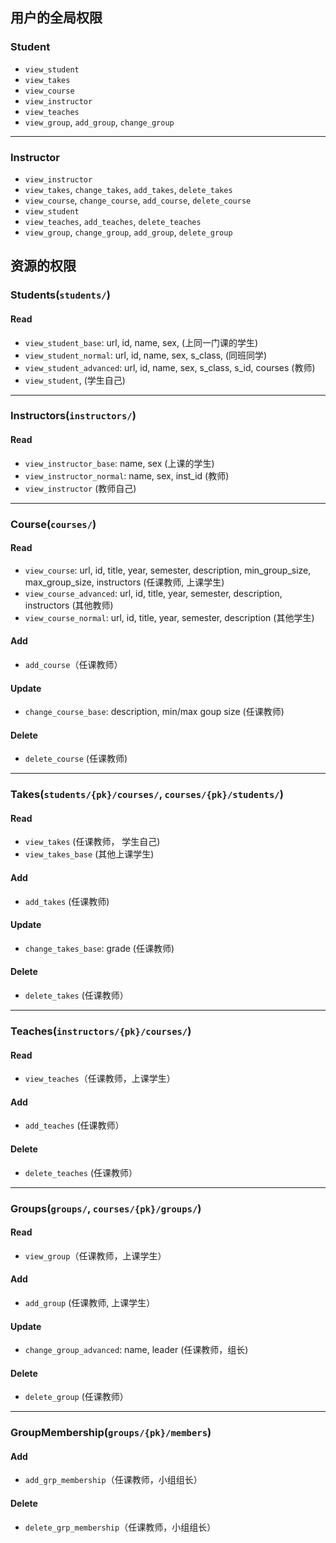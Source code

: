 ## 用户的全局权限

### Student

- `view_student`
- `view_takes`
- `view_course`
- `view_instructor`
- `view_teaches`
- `view_group`, `add_group`, `change_group`

---
### Instructor

- `view_instructor`
- `view_takes`, `change_takes`, `add_takes`, `delete_takes`
- `view_course`, `change_course`, `add_course`, `delete_course`
- `view_student`
- `view_teaches`, `add_teaches`, `delete_teaches`
- `view_group`, `change_group`, `add_group`, `delete_group`

## 资源的权限

### Students(`students/`)

#### Read

- `view_student_base`: url, id, name, sex, (上同一门课的学生)
- `view_student_normal`: url, id, name, sex, s_class,  (同班同学)
- `view_student_advanced`: url, id, name, sex, s_class, s_id, courses (教师)
- `view_student`, (学生自己)

---
### Instructors(`instructors/`)

#### Read
- `view_instructor_base`: name, sex (上课的学生)
- `view_instructor_normal`: name, sex, inst_id (教师)
- `view_instructor` (教师自己)

---
### Course(`courses/`)
#### Read
- `view_course`: url, id, title, year, semester, description, min_group_size, max_group_size, instructors (任课教师, 上课学生)
- `view_course_advanced`: url, id, title, year, semester, description, instructors (其他教师)
- `view_course_normal`: url, id, title, year, semester, description (其他学生)

#### Add
- `add_course`（任课教师）

#### Update
- `change_course_base`: description, min/max goup size (任课教师)
		
#### Delete
- `delete_course` (任课教师)

---
### Takes(`students/{pk}/courses/`, `courses/{pk}/students/`)

#### Read
- `view_takes` (任课教师， 学生自己)
- `view_takes_base` (其他上课学生)

#### Add
- `add_takes` (任课教师)

#### Update
- `change_takes_base`: grade (任课教师)

#### Delete
- `delete_takes` (任课教师）

---
### Teaches(`instructors/{pk}/courses/`)
#### Read
- `view_teaches`（任课教师，上课学生）
		
#### Add
- `add_teaches` (任课教师）

#### Delete
- `delete_teaches` (任课教师）

---
### Groups(`groups/`, `courses/{pk}/groups/`)
#### Read
- `view_group`（任课教师，上课学生）

#### Add
- `add_group` (任课教师, 上课学生）

#### Update
- `change_group_advanced`: name, leader (任课教师，组长)

#### Delete
- `delete_group` (任课教师）

---
### GroupMembership(`groups/{pk}/members`)
#### Add
- `add_grp_membership`（任课教师，小组组长）

#### Delete
- `delete_grp_membership`（任课教师，小组组长）
